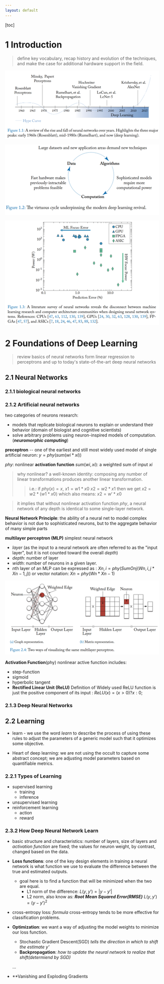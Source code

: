```yaml
---
layout: default
---
```

[toc]

# 1 Introduction
> define key vocabulary, recap history and evolution of the techniques, and make the case for additional hardware support in the field.

![AI winter and AI history](./AI_History.png)

![virtuous Cycle](./virtuous_cycle.png)

![power consumption vs prediction Error](./powerConsumption_vs_predictionError.png)

# 2 Foundations of Deep Learning
> review basics of neural networks form linear regression to perceptrons and up to today's state-of-the-art deep neural networks
## 2.1 Neural Networks
### 2.1.1 biological neural networks

### 2.1.2 Artificial neural networks
two categories of neurons research:
- models that replicate biological neurons to explain or understand their behavior (domain of biologist and cognitive scientists)
- solve arbitrary problems using neuron-inspired models of computation.(***neuromorphic computing***)


**preceptron** -- one of the earliest and still most widely used model of single artificial neuron: 
  $y=phy(sum(wi*xi))$

  $phy$: nonlinear **activation function**
  $sum(wi,xi)$: a weighted sum of input *xi*
  > why nonlinear? a well-known identity: composing any number of linear transformations produces another linear transformation. 
  >> i.e.: if $phy(x) = x$, 
  >> $x1 = w1*x0$
  >> $x2 = w2*x1$
  >> then we get $x2 = w2 * (w1 * x0)$
  >> which also means: $x2 = w' * x0$    

  > it implies that without nonlinear activation function $phy$, a neural network of any depth is identical to some single-layer network.



**Neural Network Principle**: the ability of a neural net to model complex behavior is not due to sophisticated neurons, but to the aggregate behavior of many simple parts

**multilayer perceptron (MLP)** simplest neural network
  - *layer* (as the input to a neural network are often referred to as the "input layer", but it is not counted toward the overall *depth*)
  - *depth*: number of layer
  - *width*: number of neurons in a given layer.
  - *n*th layer of an MLP can be expressed as :
  $Xn,i = phy(SumOnj(Wn,i,j * Xn-1,j))$  or 
  vector notation: $Xn = phy(Wn * Xn-1)$


  ![visualizing MLP](./visualizing_multilayer_perceptron.png)



**Activation Function**(phy) nonlinear active function includes:
  - step-function 
  - sigmoid
  - hyperbolic tangent
  - **Rectified Linear Unit (ReLU)**
    Definition of Widely used ReLU function is just the positive component of its input :
    $ReLU(x) = (x > 0) ? x : 0;$

### 2.1.3 Deep Neural Networks


## 2.2 Learning
- learn - we use the word *learn* to describe the process of using these rules to adjust the parameters of a generic model such that it optimizes some objective.

- Heart of deep learning: we are not using the occult to capture some abstract concept; we are adjusting model parameters based on quantifiable metrics.

### 2.2.1 Types of Learning
- supervised learning
  - training
  - inference
- unsupervised learning
- reinforcement learning
  - action
  - reward

### 2.3.2 How Deep Neural Network Learn
- basic structure and characteristics: number of layers, size of layers and *activation function* are fixed; the values for neuron weight, by contrast, changed based on the data.

- **Loss functions**: one of the key design elements in training a neural network is what function we use to evaluate the difference between the true and estimated outputs.
  - goal here is to find a function that will be minimized when the two are equal.
      - L1 norm of the difference: $L(y, y')=|y - y'|$
      - L2 norm, also know as: ***Root Mean Squared Error(RMSE)*** $L(y,y')=(y-y')^2$

 - cross-entropy loss:
    $formula$
    cross-entropy tends to be more effective for classification problems.

- **Optimization**: we want a way of adjusting the model weights to minimize our loss function.
  - Stochastic Gradient Descent(SGD) *tells the direction in which to shift the estimate y'*
  - **Backpropagation**: *how to update the neural network to realize that shift(determiend by SGD)*

  ...
- **Vanishing and Exploding Gradients

